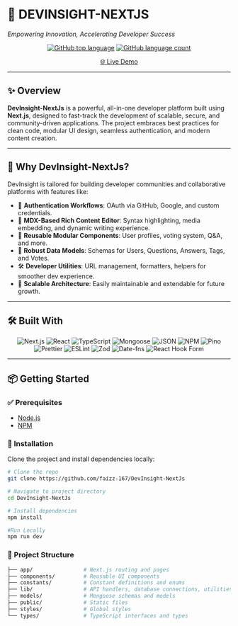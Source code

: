 # 🚀 DEVINSIGHT-NEXTJS

*Empowering Innovation, Accelerating Developer Success*

<div align="center">

[![GitHub top language](https://img.shields.io/github/languages/top/faizz-167/Devflow-NextJs?style=for-the-badge&color=blue)](https://github.com/faizz-167/Devflow-NextJs)
[![GitHub language count](https://img.shields.io/github/languages/count/faizz-167/Devflow-NextJs?style=for-the-badge&color=blue)](https://github.com/faizz-167/Devflow-NextJs)

[🌐 Live Demo](https://dev-insight-nextjs-eight.vercel.app/)

</div>

---

## ✨ Overview

**DevInsight-NextJs** is a powerful, all-in-one developer platform built using **Next.js**, designed to fast-track the development of scalable, secure, and community-driven applications. The project embraces best practices for clean code, modular UI design, seamless authentication, and modern content creation.

---

## 🎯 Why DevInsight-NextJs?

DevInsight is tailored for building developer communities and collaborative platforms with features like:

- 🔐 **Authentication Workflows**: OAuth via GitHub, Google, and custom credentials.
- 📝 **MDX-Based Rich Content Editor**: Syntax highlighting, media embedding, and dynamic writing experience.
- 🧩 **Reusable Modular Components**: User profiles, voting system, Q&A, and more.
- 🧠 **Robust Data Models**: Schemas for Users, Questions, Answers, Tags, and Votes.
- 🛠️ **Developer Utilities**: URL management, formatters, helpers for smoother dev experience.
- 🚀 **Scalable Architecture**: Easily maintainable and extendable for future growth.

---

## 🛠 Built With

<div align="center">

<img src="https://img.shields.io/badge/Next.js-000000.svg?style=for-the-badge&logo=nextdotjs&logoColor=white" alt="Next.js" />
<img src="https://img.shields.io/badge/React-%2320232a.svg?style=for-the-badge&logo=react&logoColor=%2361DAFB" alt="React" />
<img src="https://img.shields.io/badge/TypeScript-%23007ACC.svg?style=for-the-badge&logo=typescript&logoColor=white" alt="TypeScript" />
<img src="https://img.shields.io/badge/Mongoose-880000.svg?style=for-the-badge&logo=mongoose&logoColor=white" alt="Mongoose" />
<img src="https://img.shields.io/badge/json-000000.svg?style=for-the-badge&logo=json&logoColor=white" alt="JSON" />
<img src="https://img.shields.io/badge/NPM-CB3837.svg?style=for-the-badge&logo=npm&logoColor=white" alt="NPM" />
<img src="https://img.shields.io/badge/Pino-202020.svg?style=for-the-badge" alt="Pino" />
<img src="https://img.shields.io/badge/Prettier-F7B93E.svg?style=for-the-badge&logo=prettier&logoColor=black" alt="Prettier" />
<img src="https://img.shields.io/badge/ESLint-4B32C3.svg?style=for-the-badge&logo=eslint&logoColor=white" alt="ESLint" />
<img src="https://img.shields.io/badge/Zod-3E67B1.svg?style=for-the-badge&logo=zod&logoColor=white" alt="Zod" />
<img src="https://img.shields.io/badge/Date--Fns-A23982.svg?style=for-the-badge&logo=date-fns&logoColor=white" alt="Date-fns" />
<img src="https://img.shields.io/badge/React%20Hook%20Form-EC5990.svg?style=for-the-badge&logo=reacthookform&logoColor=white" alt="React Hook Form" />

</div>

---

## 📦 Getting Started

### ✅ Prerequisites

- [Node.js](https://nodejs.org/)
- [NPM](https://www.npmjs.com/)

### 🚧 Installation

Clone the project and install dependencies locally:

```bash
# Clone the repo
git clone https://github.com/faizz-167/DevInsight-NextJs

# Navigate to project directory
cd DevInsight-NextJs

# Install dependencies
npm install

#Run Locally
npm run dev
```

### 📁 Project Structure

```graphql
├── app/                # Next.js routing and pages
├── components/         # Reusable UI components
├── constants/          # Constant definitions and enums
├── lib/                # API handlers, database connections, utilities
├── models/             # Mongoose schemas and models
├── public/             # Static files
├── styles/             # Global styles
└── types/              # TypeScript interfaces and types
```
